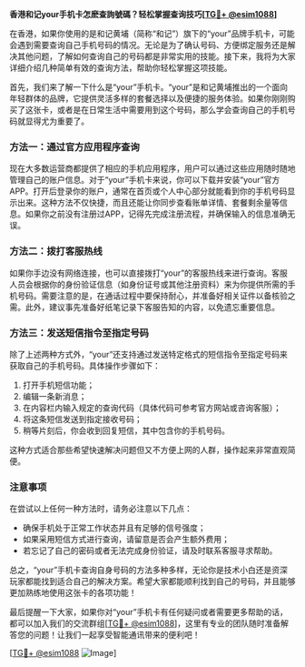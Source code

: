 **香港和记your手机卡怎麽查詢號碼？轻松掌握查询技巧[[TG💪+ @esim1088](https://t.me/s/esim1088)]**

在香港，如果你使用的是和记黄埔（简称“和记”）旗下的“your”品牌手机卡，可能会遇到需要查询自己手机号码的情况。无论是为了确认号码、方便绑定服务还是解决其他问题，了解如何查询自己的号码都是非常实用的技能。接下来，我将为大家详细介绍几种简单有效的查询方法，帮助你轻松掌握这项技能。

首先，我们来了解一下什么是“your”手机卡。“your”是和记黄埔推出的一个面向年轻群体的品牌，它提供灵活多样的套餐选择以及便捷的服务体验。如果你刚刚购买了这张卡，或者是在日常生活中需要用到这个号码，那么学会查询自己的手机号码就显得尤为重要了。

### 方法一：通过官方应用程序查询

现在大多数运营商都提供了相应的手机应用程序，用户可以通过这些应用随时随地管理自己的账户信息。对于“your”手机卡来说，你可以下载并安装“your”官方APP。打开后登录你的账户，通常在首页或个人中心部分就能看到你的手机号码显示出来。这种方法不仅快捷，而且还能让你同步查看账单详情、套餐剩余量等信息。如果你之前没有注册过APP，记得先完成注册流程，并确保输入的信息准确无误。

### 方法二：拨打客服热线

如果你手边没有网络连接，也可以直接拨打“your”的客服热线来进行查询。客服人员会根据你的身份验证信息（如身份证号或其他注册资料）来为你提供所需的手机号码。需要注意的是，在通话过程中要保持耐心，并准备好相关证件以备核验之需。此外，建议事先准备好纸笔记录下客服告知的内容，以免遗忘重要信息。

### 方法三：发送短信指令至指定号码

除了上述两种方式外，“your”还支持通过发送特定格式的短信指令至指定号码来获取自己的手机号码。具体操作步骤如下：
1. 打开手机短信功能；
2. 编辑一条新消息；
3. 在内容栏内输入规定的查询代码（具体代码可参考官方网站或咨询客服）；
4. 将这条短信发送到指定接收号码；
5. 稍等片刻后，你会收到回复短信，其中包含你的手机号码。

这种方式适合那些希望快速解决问题但又不方便上网的人群，操作起来非常直观简便。

### 注意事项

在尝试以上任何一种方法时，请务必注意以下几点：
- 确保手机处于正常工作状态并且有足够的信号强度；
- 如果采用短信方式进行查询，请留意是否会产生额外费用；
- 若忘记了自己的密码或者无法完成身份验证，请及时联系客服寻求帮助。

总之，“your”手机卡查询自身号码的方法多种多样，无论你是技术小白还是资深玩家都能找到适合自己的解决方案。希望大家都能顺利找到自己的号码，并且能够更加熟练地使用这张卡的各项功能！

最后提醒一下大家，如果你对“your”手机卡有任何疑问或者需要更多帮助的话，都可以加入我们的交流群组[[TG💪+ @esim1088](https://t.me/s/esim1088)]，这里有专业的团队随时准备解答您的问题！让我们一起享受智能通讯带来的便利吧！

[[TG💪+ @esim1088](https://t.me/s/esim1088) ![Image](https://i.postimg.cc/4NQfJmqS/Snipaste-2025-05-13-00-14-12.png)]